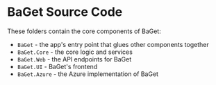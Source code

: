 # BaGet Source Code

These folders contain the core components of BaGet:

* `BaGet` - the app's entry point that glues other components together
* `BaGet.Core` - the core logic and services
* `BaGet.Web` - the API endpoints for BaGet
* `BaGet.UI` - BaGet's frontend
* `BaGet.Azure` - the Azure implementation of BaGet
